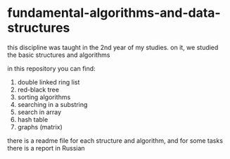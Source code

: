# fundamental-algorithms-and-data-structures
this discipline was taught in the 2nd year of my studies. on it, we studied the basic structures and algorithms

in this repository you can find:

1. double linked ring list
2. red-black tree
3. sorting algorithms
4. searching in a substring
5. search in array
6. hash table
7. graphs (matrix)
   
there is a readme file for each structure and algorithm, and for some tasks there is a report in Russian
